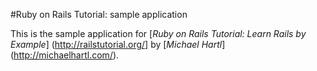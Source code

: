 #Ruby on Rails Tutorial: sample application

This is the sample application for
[*Ruby on Rails Tutorial: Learn Rails by Example*] (http://railstutorial.org/] 
by [*Michael Hartl*] (http://michaelhartl.com/).